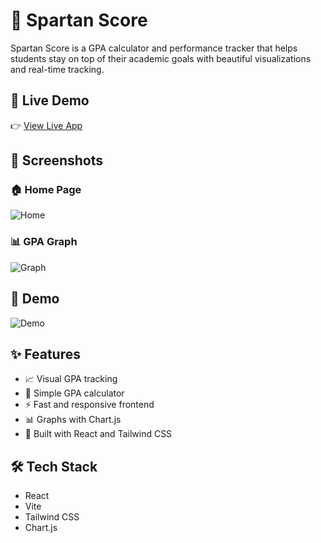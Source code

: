 # 🧠 Spartan Score

Spartan Score is a GPA calculator and performance tracker that helps students stay on top of their academic goals with beautiful visualizations and real-time tracking.

## 🔗 Live Demo

👉 [View Live App](https://your-vercel-link.vercel.app) <!-- Replace with actual Vercel/Netlify link -->

## 📸 Screenshots

### 🏠 Home Page
![Home](screenshots/home.png)

### 📊 GPA Graph
![Graph](screenshots/graph.png)

## 🎥 Demo

![Demo](screenshots/demo.gif)

## ✨ Features

- 📈 Visual GPA tracking
- 🧮 Simple GPA calculator
- ⚡ Fast and responsive frontend
- 📊 Graphs with Chart.js
- 🧩 Built with React and Tailwind CSS

## 🛠 Tech Stack

- React
- Vite
- Tailwind CSS
- Chart.js

